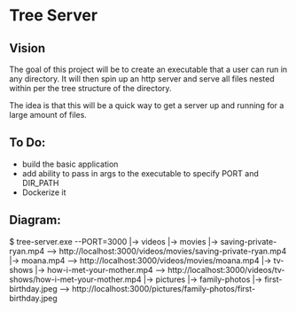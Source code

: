 # Tree Server

## Vision

The goal of this project will be to create an executable that a user can run in any directory. It will then spin up an http server and serve all files nested within per the tree structure of the directory.

The idea is that this will be a quick way to get a server up and running for a large amount of files.

## To Do:

- build the basic application
- add ability to pass in args to the executable to specify PORT and DIR_PATH
- Dockerize it

## Diagram:

$ tree-server.exe --PORT=3000
|-> videos
    |-> movies
        |-> saving-private-ryan.mp4     -->     http://localhost:3000/videos/movies/saving-private-ryan.mp4
        |-> moana.mp4                   -->     http://localhost:3000/videos/movies/moana.mp4
    |-> tv-shows
        |-> how-i-met-your-mother.mp4   -->     http://localhost:3000/videos/tv-shows/how-i-met-your-mother.mp4
|-> pictures
    |-> family-photos
        |-> first-birthday.jpeg         -->     http://localhost:3000/pictures/family-photos/first-birthday.jpeg
